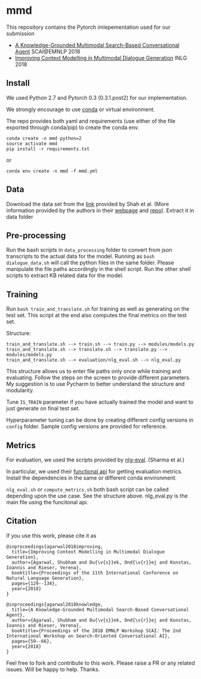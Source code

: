 # mmd

This repository contains the Pytorch imlepementation used for our submission

- [A Knowledge-Grounded Multimodal Search-Based Conversational Agent](https://arxiv.org/pdf/1810.11954.pdf) SCAI@EMNLP 2018
- [Improving Context Modelling in Multimodal Dialogue Generation](https://arxiv.org/pdf/1810.11955.pdf) INLG 2018

## Install

We used Python 2.7 and Pytorch 0.3 (0.3.1.post2) for our implementation.

We strongly encourage to use [conda](https://docs.conda.io/projects/conda/en/latest/user-guide/install/index.html) or virtual environment.

The repo provides both yaml and requirements (use either of the file exported through conda/pip) to create the conda env.

```
conda create -n mmd python=2
source activate mmd
pip install -r requirements.txt
```

or

```
conda env create -n mmd -f mmd.yml
```

## Data

Download the data set from the [link](https://drive.google.com/drive/folders/1JOGHzideeAsmykMUQD3z7aGFg-M4QlE2) provided by Shah et al. (More information provided by the authors in their [webpage](https://amritasaha1812.github.io/MMD/download/) and [repo](https://github.com/amritasaha1812/MMD_Code)). Extract it in data folder

## Pre-processing

Run the bash scripts in `data_processing` folder to convert from json transcripts to the actual data for the model.
Running as `bash dialogue_data.sh` will call the python files in the same folder. Please manipulate the file paths accordingly in the shell script. Run the other shell scripts to extract KB related data for the model.

## Training

Run `bash train_and_translate.sh` for training as well as generating on the test set. This script at the end also computes the final metrics on the test set.

Structure:

```
train_and_translate.sh --> train.sh --> train.py --> modules/models.py
train_and_translate.sh --> translate.sh --> translate.py --> modules/models.py
train_and_translate.sh --> evaluation/nlg_eval.sh --> nlg_eval.py
```
This structure allows us to enter file paths only once while training and evaluating. Follow the steps on the screen to provide different parameters. My suggestion is to use Pycharm to better understand the structure and modularity.

Tune `IS_TRAIN` parameter if you have actually trained the model and want to just generate on final test set.

Hyperparameter tuning can be done by creating different config versions in `config` folder. Sample config versions are provided for reference.

## Metrics

For evaluation, we used the scripts provided by [nlg-eval](https://github.com/Maluuba/nlg-eval). (Sharma et al.)

In particular, we used their [functional api](https://github.com/Maluuba/nlg-eval#functional-api-for-the-entire-corpus) for getting evaluation metrics. Install the dependencies in the same or different conda environment.

`nlg_eval.sh` or `compute_metrics.sh` both bash script can be called depending upon the use case. See the structure above. nlg_eval.py is the main file using the funcitonal api.

## Citation

If you use this work, please cite it as
```
@inproceedings{agarwal2018improving,
  title={Improving Context Modelling in Multimodal Dialogue Generation},
  author={Agarwal, Shubham and Du{\v{s}}ek, Ond{\v{r}}ej and Konstas, Ioannis and Rieser, Verena},
  booktitle={Proceedings of the 11th International Conference on Natural Language Generation},
  pages={129--134},
  year={2018}
}

@inproceedings{agarwal2018knowledge,
  title={A Knowledge-Grounded Multimodal Search-Based Conversational Agent},
  author={Agarwal, Shubham and Du{\v{s}}ek, Ond{\v{r}}ej and Konstas, Ioannis and Rieser, Verena},
  booktitle={Proceedings of the 2018 EMNLP Workshop SCAI: The 2nd International Workshop on Search-Oriented Conversational AI},
  pages={59--66},
  year={2018}
}
```

Feel free to fork and contribute to this work. Please raise a PR or any related issues. Will be happy to help. Thanks.
